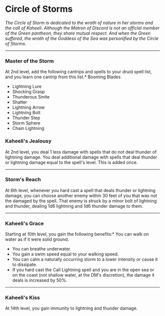 Circle of Storms
================

_The Circle of Storm is dedicated to the wrath of nature in her storms and the call of Kaheeli. Although the Matron of Discord is not an official member of the Green pantheon, they share mutual respect. And when the Green suffered, the wrath of the Goddess of the Sea was personified by the Circle of Storms._

* * *

### Master of the Storm

At 2nd level, add the following cantrips and spells to your druid spell list, and you learn one cantrip from this list.* Booming Blades
* Lightning Lure
* Shocking Grasp
* Thunderous Smite
* Shatter
* Lightning Arrow
* Lightning Bolt
* Thunder Step
* Storm Sphere
* Chain Lightning

### Kaheeli's Jealousy

At 2nd level, you deal 1 less damage with spells that do not deal thunder of lightning damage. You deal additional damage with spells that deal thunder or lightning damage equal to the spell's level. This is added once.

* * *

### Storm's Reach

At 6th level, whenever you hard cast a spell that deals thunder or lightning damage, you can choose another enemy within 30 feet of you that was not the damaged by the spell. That enemy is struck by a minor bolt of lightning and thunder, dealing 1d6 lightning and 1d6 thunder damage to them.

* * *

### Kaheeli's Grace

Starting at 10th level, you gain the following benefits:* You can walk on water as if it were solid ground.
* You can breathe underwater.
* You gain a swim speed equal to your walking speed.
* You can calm a naturally occurring storm to a lower intensity or cause it to dissipate.
* If you hard cast the Call Lightning spell and you are in the open sea or on the coast (not shallow water, at the DM's discretion), the damage it deals is increased by 50%.

* * *

### Kaheeli's Kiss

At 14th level, you gain immunity to lightning and thunder damage.

